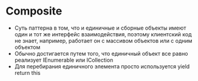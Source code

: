 # Composite

- Суть паттерна в том, что и единичные и сборные объекты имеют один и тот же интерфейс взаимодействия, поэтому клиентский код не знает, например, работает он с массивом объектов или с одним объектом
- Обычно достигается путем того, что единичный объект все равно реализует IEnumerable<T> или ICollection<T>
- Для перебирания единичного элемента просто используется yield return this

